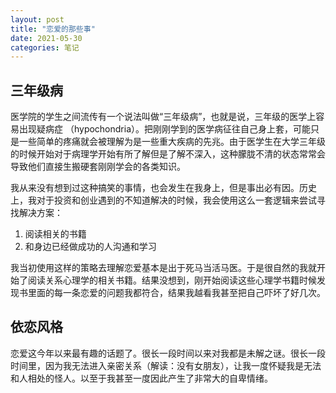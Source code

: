 ```yaml
---
layout: post
title: "恋爱的那些事"
date: 2021-05-30
categories: 笔记
---
```


## 三年级病

医学院的学生之间流传有一个说法叫做“三年级病”，也就是说，三年级的医学上容易出现疑病症 （hypochondria）。把刚刚学到的医学病征往自己身上套，可能只是一些简单的疼痛就会被理解为是一些重大疾病的先兆。由于医学生在大学三年级的时候开始对于病理学开始有所了解但是了解不深入，这种朦胧不清的状态常常会导致他们直接生搬硬套刚刚学会的各类知识。

我从来没有想到过这种搞笑的事情，也会发生在我身上，但是事出必有因。历史上，我对于投资和创业遇到的不知道解决的时候，我会使用这么一套逻辑来尝试寻找解决方案：

1. 阅读相关的书籍
2. 和身边已经做成功的人沟通和学习

我当初使用这样的策略去理解恋爱基本是出于死马当活马医。于是很自然的我就开始了阅读关系心理学的相关书籍。结果没想到，刚开始阅读这些心理学书籍时候发现书里面的每一条恋爱的问题我都符合，结果我越看我甚至把自己吓坏了好几次。

## 依恋风格

恋爱这今年以来最有趣的话题了。很长一段时间以来对我都是未解之谜。很长一段时间里，因为我无法进入亲密关系（解读：没有女朋友），让我一度怀疑我是无法和人相处的怪人。以至于我甚至一度因此产生了非常大的自卑情绪。